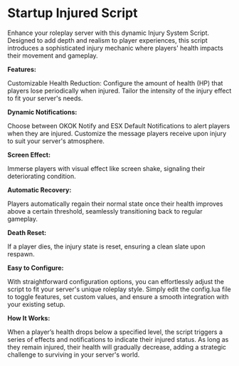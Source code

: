 # Startup Injured Script

Enhance your roleplay server with this dynamic Injury System Script. Designed to add depth and realism to player experiences, this script introduces a sophisticated injury mechanic where players' health impacts their movement and gameplay.

**Features:**

Customizable Health Reduction: Configure the amount of health (HP) that players lose periodically when injured. Tailor the intensity of the injury effect to fit your server's needs.

**Dynamic Notifications:**

Choose between OKOK Notify and ESX Default Notifications to alert players when they are injured. Customize the message players receive upon injury to suit your server's atmosphere.

**Screen Effect:**

Immerse players with visual effect like screen shake, signaling their deteriorating condition.

**Automatic Recovery:**

Players automatically regain their normal state once their health improves above a certain threshold, seamlessly transitioning back to regular gameplay.

**Death Reset:**

If a player dies, the injury state is reset, ensuring a clean slate upon respawn.

**Easy to Configure:**

With straightforward configuration options, you can effortlessly adjust the script to fit your server's unique roleplay style. Simply edit the config.lua file to toggle features, set custom values, and ensure a smooth integration with your existing setup.

**How It Works:**

When a player’s health drops below a specified level, the script triggers a series of effects and notifications to indicate their injured status. As long as they remain injured, their health will gradually decrease, adding a strategic challenge to surviving in your server's world.
